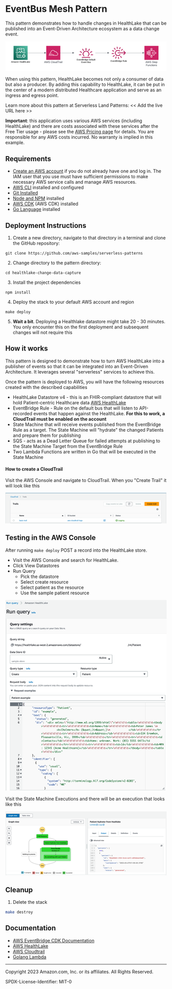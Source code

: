# EventBus Mesh Pattern

This pattern demonstrates how to handle changes in HealthLake that can be published into an Event-Driven Architecture ecosystem as a data change event.

![Diagram](./HealthLake_CDC.png)

When using this pattern, HealthLake becomes not only a consumer of data but also a producer. By adding this capability to HealthLake, it can be put in the center of a modern distributed Healthcare application and serve as an ingress and egress point.

Learn more about this pattern at Serverless Land Patterns: << Add the live URL here >>

**Important**: this application uses various AWS services (including HealthLake) and there are costs associated with these services after the Free Tier usage - please see the [AWS Pricing page](https://aws.amazon.com/pricing/) for details. You are responsible for any AWS costs incurred. No warranty is implied in this example.

## Requirements

-   [Create an AWS account](https://portal.aws.amazon.com/gp/aws/developer/registration/index.html) if you do not already have one and log in. The IAM user that you use must have sufficient permissions to make necessary AWS service calls and manage AWS resources.
-   [AWS CLI](https://docs.aws.amazon.com/cli/latest/userguide/install-cliv2.html) installed and configured
-   [Git Installed](https://git-scm.com/book/en/v2/Getting-Started-Installing-Git)
-   [Node and NPM](https://nodejs.org/en/download/) installed
-   [AWS CDK](https://docs.aws.amazon.com/cdk/v2/guide/getting_started.html) (AWS CDK) installed
-   [Go Language](https://go.dev/doc/install) installed

## Deployment Instructions

1. Create a new directory, navigate to that directory in a terminal and clone the GitHub repository:

```
git clone https://github.com/aws-samples/serverless-patterns
```

2. Change directory to the pattern directory:

```
cd healthlake-change-data-capture
```

3. Install the project dependencies

```
npm install
```

4. Deploy the stack to your default AWS account and region

```
make deploy
```

5. **Wait a bit**. Deploying a Healthlake datastore might take 20 - 30 minutes. You only encounter this on the first deployment and subsequent changes will not require this

## How it works

This pattern is designed to demonstrate how to turn AWS HealthLake into a publisher of events so that it can be integrated into an Event-Driven Architecture. It leverages several "serverless" services to achieve this.

Once the pattern is deployed to AWS, you will have the following resources created with the described capabilities

-   HealthLake Datastore v4 - this is an FHIR-compliant datastore that will hold Patient-centric Healthcare data [AWS HealthLake](https://aws.amazon.com/healthlake/)
-   EventBridge Rule - Rule on the default bus that will listen to API-recorded events that happen against the HealthLake. **For this to work, a CloudTrail must be enabled on the account**
-   State Machine that will receive events published from the EventBridge Rule as a target. The State Machine will "hydrate" the changed Patients and prepare them for publishing
-   SQS - acts as a Dead Letter Queue for failed attempts at publishing to the State Machine Target from the EventBridge Rule
-   Two Lambda Functions are written in Go that will be executed in the State Machine

#### How to create a CloudTrail

Visit the AWS Console and navigate to CloudTrail. When you "Create Trail" it will look like this

![Create Trail](./trail.png)

## Testing in the AWS Console

After running `make deploy` POST a record into the HealthLake store.

-   Visit the AWS Console and search for HealthLake.
-   Click View Datastores
-   Run Query
    -   Pick the datastore
    -   Select create resource
    -   Select patient as the resource
    -   Use the sample patient resource

![Patient Create](./put_record.png)

Visit the State Machine Executions and there will be an execution that looks like this

![State Machine](./state_execution.png)

## Cleanup

1. Delete the stack

```bash
make destroy
```

## Documentation

-   [AWS EventBridge CDK Documentation](https://docs.aws.amazon.com/cdk/api/v2/docs/aws-cdk-lib.aws_events-readme.html)
-   [AWS HealthLake](https://aws.amazon.com/healthlake/)
-   [AWS Cloudtrail](https://aws.amazon.com/cloudtrail/)
-   [Golang Lambda](https://docs.aws.amazon.com/lambda/latest/dg/golang-handler.html)

---

Copyright 2023 Amazon.com, Inc. or its affiliates. All Rights Reserved.

SPDX-License-Identifier: MIT-0
